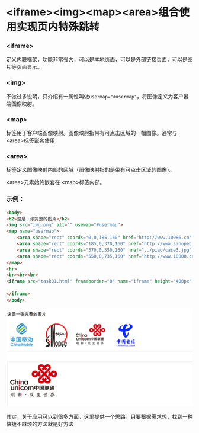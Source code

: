 # &lt;iframe&gt;&lt;img&gt;&lt;map&gt;&lt;area&gt;组合使用实现页内特殊跳转

### &lt;iframe&gt;

定义内联框架，功能非常强大，可以是本地页面，可以是外部链接页面，可以是图片等页面显示。

### &lt;img&gt;

不做过多说明，只介绍有一属性叫做`usermap="#usermap"`，将图像定义为客户器端图像映射。

### &lt;map&gt;

标签用于客户端图像映射。图像映射指带有可点击区域的一幅图像。通常与&lt;area&gt;标签嵌套使用

### &lt;area&gt;

标签定义图像映射内部的区域（图像映射指的是带有可点击区域的图像）。

&lt;area&gt;元素始终嵌套在 &lt;map&gt;标签内部。

### 示例：

```html
<body>
<h2>这是一张完整的图片</h2>
<img src="img.png" alt="" usemap="#usermap">
<map name="usermap">
    <area shape="rect" coords="0,0,185,160" href="http://www.10086.cn" alt="" target="iframe">
    <area shape="rect" coords="185,0,370,160" href="http://www.sinopec.com" alt="" target="iframe">
    <area shape="rect" coords="370,0,550,160" href="../piao/case3.jpg" alt="" target="iframe">
    <area shape="rect" coords="550,0,735,160" href="http://www.10000.com" alt="" target="iframe">
</map>
<hr>
<br><br><br>
<iframe src="task01.html" frameborder="0" name="iframe" height="400px" width="100%" style="border: 1px solid #CCCCCC">

</iframe>
</body>
```

![](/assets/iframe.png)

其实，关于应用可以到很多方面，这里提供一个思路，只要根据需求想，找到一种快捷不麻烦的方法就是好方法

